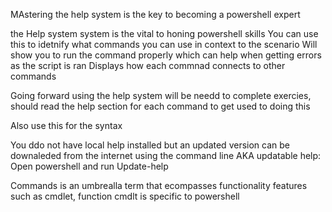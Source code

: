 MAstering the help system is the key to becoming a powershell expert

the Help system system is the vital to honing powershell skills
You can use this to idetnify what commands you can use in context to the scenario
Will show you to run the command properly which can help when getting errors as the script is ran
Displays how each commnad connects to other commands

Going forward using the help system will be needd to complete exercies, should read the help section for each command to get used to doing this

Also use this for the syntax

You ddo not have local help installed but an updated version can be downaleded from the internet using the command line AKA updatable help:
Open powershell and run Update-help


Commands is an umbrealla term that ecompasses functionality features such as cmdlet, function
cmdlt is specific to powershell